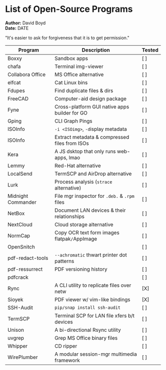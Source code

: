 # List of Open-Source Programs

**Author:** David Boyd<br>
**Date:** DATE

"It's easier to ask for forgiveness that it is to get permission."

| Program            | Description                                   | Tested |
|--------------------|-----------------------------------------------|--------|
| Boxxy              | Sandbox apps                                  | [ ]    |
| chafa              | Terminal img-viewer                           | [ ]    |
| Collabora Office   | MS Office alternative                         | [ ]    |
| elfcat             | Cat Linux bins                                | [ ]    |
| Fdupes             | Find duplicate files & dirs                   | [ ]    |
| FreeCAD            | Computer-aid design package                   | [ ]    |
| Fyne               | Cross-platform GUI native apps builder for GO | [ ]    |
| Gping              | CLI Graph Pings                               | [ ]    |
| ISOInfo            | `-i <ISOimg>`, `-d`isplay metadata            | [ ]    |
| ISOInfo            | Extract metadata & compressed files from ISOs | [ ]    |
| Kera               | A JS dsktop that only runs web-apps, lmao     | [ ]    |
| Lemmy              | Red-Hat alternative                           | [ ]    |
| LocalSend          | TermSCP and AirDrop alternative               | [ ]    |
| Lurk               | Process analysis (`strace` alternative)       | [ ]    |
| Midnight Commander | File mgr inspector for `.deb.` & `.rpm` files | [ ]    |
| NetBox             | Document LAN devices & their relationships    | [ ]    |
| NextCloud          | Cloud storage alternative                     | [ ]    |
| NormCap            | Copy OCR text form images flatpak`/`AppImage  | [ ]    |
| OpenSnitch         |                                               | [ ]    |
| pdf-redact-tools   | `--achromatic` thwart printer dot patterns    | [ ]    |
| pdf-ressurrect     | PDF versioning history                        | [ ]    |
| pdfcrack           |                                               | [ ]    |
| Rync               | A CLI utility to replicate files over netw    | [X]    |
| Sioyek             | PDF viewer w/ vim-like bindings               | [X]    |
| SSH-Audit          | `pip/snap install ssh-audit`                  | [ ]    |
| TermSCP            | Terminal SCP for LAN file xfers b/t devices   | [ ]    |
| Unison             | A bi-directional Rsync utility                | [ ]    |
| uvgrep             | Grep MS Office binary files                   | [ ]    |
| Whipper            | CD ripper                                     | [ ]    |
| WirePlumber        | A modular session-mgr multimedia framework    | [ ]    |


<!-- References -->

<!-- NOTES:
  - Vim > Sort insensitive case: `sort i`
-->
